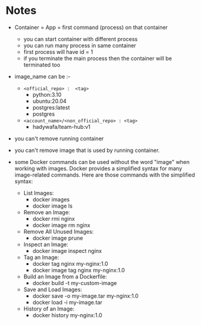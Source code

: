# Notes

+ Container = App = first command (process) on that container
  + you can start container with different process
  + you can run many process in same container
  + first process will have id = 1
  + if you terminate the main process then the container will be terminated too

+ image_name can be :-
  + `<official_repo> :  <tag>`
    + python:3.10
    + ubuntu:20.04
    + postgres:latest
    + postgres
  + `<account_name>/<non_official_repo> : <tag>`
    + hadywafa/team-hub:v1

+ you can't remove running container
+ you can't remove image that is used by running container.

+ some Docker commands can be used without the word "image" when working with images. Docker provides a simplified syntax for many image-related commands. Here are those commands with the simplified syntax:
  + List Images:
    + docker images
    + docker image ls
  + Remove an Image:
    + docker rmi nginx
    + docker image rm nginx
  + Remove All Unused Images:
    + docker image prune
  + Inspect an Image:
    + docker image inspect nginx
  + Tag an Image:
    + docker tag nginx my-nginx:1.0
    + docker image tag nginx my-nginx:1.0
  + Build an Image from a Dockerfile:
    + docker build -t my-custom-image
  + Save and Load Images:
    + docker save -o my-image.tar my-nginx:1.0
    + docker load -i my-image.tar
  + History of an Image:
    + docker history my-nginx:1.0
